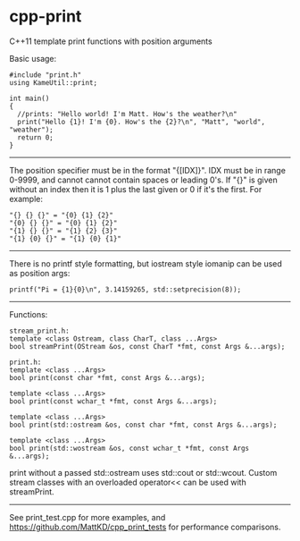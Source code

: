 # cpp-print
C++11 template print functions with position arguments

Basic usage:
```
#include "print.h"
using KameUtil::print;

int main()
{
  //prints: "Hello world! I'm Matt. How's the weather?\n"
  print("Hello {1}! I'm {0}. How's the {2}?\n", "Matt", "world", "weather");
  return 0;
}
```
---
The position specifier must be in the format "{[IDX]}". IDX must be in range 0-9999, and cannot cannot contain spaces or leading 0's. If "{}" is given without an index then it is 1 plus the last given or 0 if it's the first. For example: 
```
"{} {} {}" = "{0} {1} {2}"
"{0} {} {}" = "{0} {1} {2}"
"{1} {} {}" = "{1} {2} {3}"
"{1} {0} {}" = "{1} {0} {1}"
```
---
There is no printf style formatting, but iostream style iomanip can be used as position args:
```
printf("Pi = {1}{0}\n", 3.14159265, std::setprecision(8));
```
---
Functions:
```
stream_print.h:
template <class Ostream, class CharT, class ...Args>
bool streamPrint(OStream &os, const CharT *fmt, const Args &...args);

print.h:
template <class ...Args>
bool print(const char *fmt, const Args &...args);

template <class ...Args>
bool print(const wchar_t *fmt, const Args &...args);

template <class ...Args>
bool print(std::ostream &os, const char *fmt, const Args &...args);

template <class ...Args>
bool print(std::wostream &os, const wchar_t *fmt, const Args &...args);
```
print without a passed std::ostream uses std::cout or std::wcout. 
Custom stream classes with an overloaded operator<< can be used with streamPrint.

---
See print_test.cpp for more examples, and https://github.com/MattKD/cpp_print_tests for performance comparisons.

